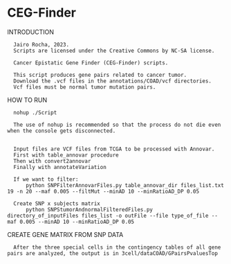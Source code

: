 # CEG-Finder


INTRODUCTION
      
      Jairo Rocha, 2023.
      Scripts are licensed under the Creative Commons by NC-SA license.

      Cancer Epistatic Gene Finder (CEG-Finder) scripts.

      This script produces gene pairs related to cancer tumor.
      Download the .vcf files in the annotations/COAD/vcf directories.
      Vcf files must be normal tumor mutation pairs.      


HOW TO RUN

      nohup ./Script

      The use of nohup is recommended so that the process do not die even when the console gets disconnected.


      Input files are VCF files from TCGA to be processed with Annovar.
      First with table_annovar procedure
      Then with convert2annovar
      Finally with annotateVariation

      If we want to filter:
          python SNPFilterAnnovarFiles.py table_annovar_dir files_list.txt 19 -n 20 --maf 0.005 --filtMut --minAD 10 --minRatioAD_DP 0.05

      Create SNP x subjects matrix
          python SNPStumorAndnormalFilteredFiles.py directory_of_inputFiles files_list -o outFile --file type_of_file --maf 0.005 --minAD 10 --minRatioAD_DP 0.05


CREATE GENE MATRIX FROM SNP DATA

      After the three special cells in the contingency tables of all gene pairs are analyzed, the output is in 3cell/dataCOAD/GPairsPvaluesTop
